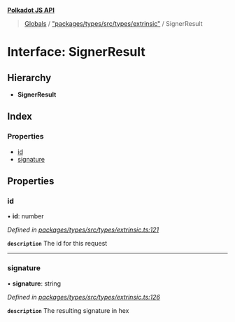 **[Polkadot JS API](../README.md)**

> [Globals](../globals.md) / ["packages/types/src/types/extrinsic"](../modules/_packages_types_src_types_extrinsic_.md) / SignerResult

# Interface: SignerResult

## Hierarchy

* **SignerResult**

## Index

### Properties

* [id](_packages_types_src_types_extrinsic_.signerresult.md#id)
* [signature](_packages_types_src_types_extrinsic_.signerresult.md#signature)

## Properties

### id

•  **id**: number

*Defined in [packages/types/src/types/extrinsic.ts:121](https://github.com/polkadot-js/api/blob/cc926596e/packages/types/src/types/extrinsic.ts#L121)*

**`description`** The id for this request

___

### signature

•  **signature**: string

*Defined in [packages/types/src/types/extrinsic.ts:126](https://github.com/polkadot-js/api/blob/cc926596e/packages/types/src/types/extrinsic.ts#L126)*

**`description`** The resulting signature in hex
